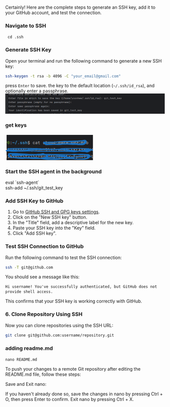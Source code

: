 Certainly! Here are the complete steps to generate an SSH key, add it to your GitHub account, and test the connection. 

### Navigate to SSH
``` cd .ssh```

### **Generate SSH Key**

Open your terminal and run the following command to generate a new SSH key:

```bash
ssh-keygen -t rsa -b 4096 -C "your_email@gmail.com"
```

press `Enter` to save. the key to the default location (`~/.ssh/id_rsa`), and optionally enter a passphrase.
![img2.png](img2.png)

### get keys
![img_3.png](img_3.png)

### Start the SSH agent in the background
eval \`ssh-agent`\
ssh-add ~/.ssh/git_test_key


### **Add SSH Key to GitHub**

1. Go to [GitHub SSH and GPG keys settings](https://github.com/settings/keys).
2. Click on the "New SSH key" button.
3. In the "Title" field, add a descriptive label for the new key.
4. Paste your SSH key into the "Key" field.
5. Click "Add SSH key".

###  **Test SSH Connection to GitHub**

Run the following command to test the SSH connection:

```bash
ssh -T git@github.com
```

You should see a message like this:

```
Hi username! You've successfully authenticated, but GitHub does not provide shell access.
```

This confirms that your SSH key is working correctly with GitHub.

### 6. **Clone Repository Using SSH**

Now you can clone repositories using the SSH URL:

```bash
git clone git@github.com:username/repository.git
```

### adding readme.md
`nano README.md`

To push your changes to a remote Git repository after editing the README.md file, follow these steps:

Save and Exit nano:

If you haven't already done so, save the changes in nano by pressing Ctrl + O, then press Enter to confirm. Exit nano by pressing Ctrl + X.
